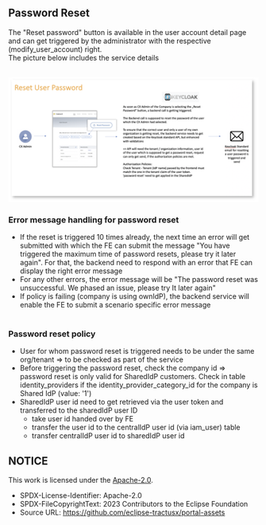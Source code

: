 ## Password Reset

The "Reset password" button is available in the user account detail page and can get triggered by the administrator with the respective (modify_user_account) right.  
The picture below includes the service details
<br>
<br>

<img width="1134" alt="image" src="https://raw.githubusercontent.com/eclipse-tractusx/portal-assets/main/docs/static/reset-password-workflow.png">

### Error message handling for password reset

- If the reset is triggered 10 times already, the next time an error will get submitted with which the FE can submit the message "You have triggered the maximum time of password resets, please try it later again". For that, the backend need to respond with an error that FE can display the right error message
- For any other errors, the error message will be "The password reset was unsuccessful. We phased an issue, please try It later again"
- If policy is failing (company is using ownIdP), the backend service will enable the FE to submit a scenario specific error message
  <br>
  <br>

### Password reset policy

- User for whom password reset is triggered needs to be under the same org/tenant => to be checked as part of the service
- Before triggering the password reset, check the company id => password reset is only valid for SharedIdP customers. Check in table identity_providers if the identity_provider_category_id for the company is Shared IdP (value: '1')
- SharedIdP user id need to get retrieved via the user token and transferred to the sharedIdP user ID
  - take user id handed over by FE
  - transfer the user id to the centralIdP user id (via iam_user) table
  - transfer centralIdP user id to sharedIdP user id

## NOTICE

This work is licensed under the [Apache-2.0](https://www.apache.org/licenses/LICENSE-2.0).

- SPDX-License-Identifier: Apache-2.0
- SPDX-FileCopyrightText: 2023 Contributors to the Eclipse Foundation
- Source URL: https://github.com/eclipse-tractusx/portal-assets
